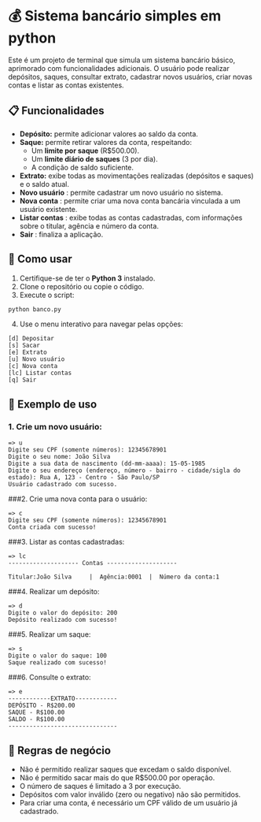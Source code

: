 # 💰 Sistema bancário simples em python

Este é um projeto de terminal que simula um sistema bancário básico, aprimorado com funcionalidades adicionais. O usuário pode realizar depósitos, saques, consultar extrato, cadastrar novos usuários, criar novas contas e listar as contas existentes.

## 📋 Funcionalidades

- **Depósito:** permite adicionar valores ao saldo da conta.
- **Saque:** permite retirar valores da conta, respeitando:
  - Um **limite por saque** (R$500.00).
  - Um **limite diário de saques** (3 por dia).
  - A condição de saldo suficiente.
- **Extrato:** exibe todas as movimentações realizadas (depósitos e saques) e o saldo atual.
- **Novo usuário** : permite cadastrar um novo usuário no sistema.
- **Nova conta** : permite criar uma nova conta bancária vinculada a um usuário existente.
- **Listar contas** : exibe todas as contas cadastradas, com informações sobre o titular, agência e número da conta.
- **Sair** : finaliza a aplicação.

## 🚀 Como usar

1. Certifique-se de ter o **Python 3** instalado.
2. Clone o repositório ou copie o código.
3. Execute o script:

```bash
python banco.py
```

4. Use o menu interativo para navegar pelas opções:

```
[d] Depositar
[s] Sacar
[e] Extrato
[u] Novo usuário
[c] Nova conta
[lc] Listar contas
[q] Sair
```

## 🧠 Exemplo de uso
### 1. Crie um novo usuário:

```text
=> u  
Digite seu CPF (somente números): 12345678901  
Digite o seu nome: João Silva  
Digite a sua data de nascimento (dd-mm-aaaa): 15-05-1985  
Digite o seu endereço (endereço, número - bairro - cidade/sigla do estado): Rua A, 123 - Centro - São Paulo/SP  
Usuário cadastrado com sucesso.
```

###2. Crie uma nova conta para o usuário:

```text
=> c  
Digite seu CPF (somente números): 12345678901  
Conta criada com sucesso!
```

###3. Listar as contas cadastradas:

```
=> lc  
-------------------- Contas --------------------  

Titular:João Silva     |  Agência:0001  |  Número da conta:1
```

###4. Realizar um depósito:

```text
=> d  
Digite o valor do depósito: 200  
Depósito realizado com sucesso!
```

###5. Realizar um saque:

```text
=> s  
Digite o valor do saque: 100  
Saque realizado com sucesso!
```

###6. Consulte o extrato:

```text
=> e  
------------EXTRATO------------  
DEPÓSITO - R$200.00  
SAQUE - R$100.00  
SALDO - R$100.00  
-------------------------------
```

## 📌 Regras de negócio

- Não é permitido realizar saques que excedam o saldo disponível.
- Não é permitido sacar mais do que R$500.00 por operação.
- O número de saques é limitado a 3 por execução.
- Depósitos com valor inválido (zero ou negativo) não são permitidos.
- Para criar uma conta, é necessário um CPF válido de um usuário já cadastrado.

